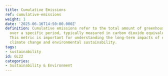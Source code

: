 ```yaml
---
title: Cumulative Emissions
ref: cumulative-emissions
weight: 1
date: '2025-06-16T14:50:00.000Z'
definition: Cumulative emissions refer to the total amount of greenhouse gases emitted
  over a specific period, typically measured in carbon dioxide equivalents (CO2e).
  This metric is important for understanding the long-term impacts of emissions on
  climate change and environmental sustainability.
tags:
- sustainability
id: GL22
categories:
- Sustainability & Environment
---
```


